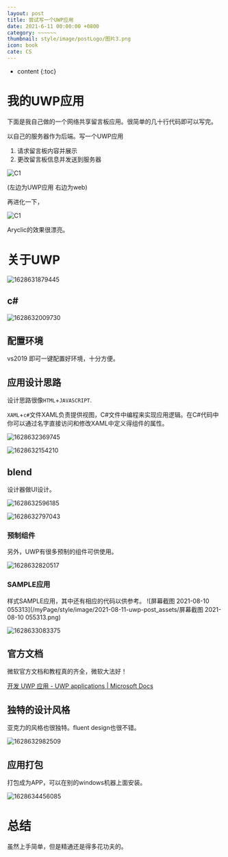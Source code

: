 ```yaml
---
layout: post
title: 尝试写一个UWP应用
date: 2021-6-11 00:00:00 +0800
category: ~~~~~~
thumbnail: style/image/postLogo/图片3.png
icon: book
cate: CS
---
```


* content
{:toc}


# 我的UWP应用

下面是我自己做的一个网络共享留言板应用。很简单的几十行代码即可以写完。

以自己的服务器作为后端。写一个UWP应用

1. 请求留言板内容并展示
2. 更改留言板信息并发送到服务器



![C1](/myPage/style/image/2021-08-11-uwp-post_assets/C1.gif)

(左边为UWP应用  右边为web)

再进化一下，

![C1](/myPage/style/image/2021-08-11-uwp-post_assets/uwp1.gif)

Aryclic的效果很漂亮。


# 关于UWP




![1628631879445](/myPage/style/image/2021-08-11-uwp-post_assets/1628631879445.png)



## c#

![1628632009730](/myPage/style/image/2021-08-11-uwp-post_assets/1628632009730.png)



## 配置环境

vs2019 即可一键配置好环境，十分方便。



## 应用设计思路

设计思路很像`HTML`+`JAVASCRIPT`. 

 `XAML`+`c#`文件XAML负责提供视图，C#文件中编程来实现应用逻辑。在C#代码中你可以通过名字直接访问和修改XAML中定义得组件的属性。

![1628632369745](/myPage/style/image/2021-08-11-uwp-post_assets/1628632369745.png)

![1628632154210](/myPage/style/image/2021-08-11-uwp-post_assets/1628632154210.png)

## blend
设计器做UI设计。

![1628632596185](/myPage/style/image/2021-08-11-uwp-post_assets/1628632596185.png)

![1628632797043](/myPage/style/image/2021-08-11-uwp-post_assets/1628632797043.png)



### 预制组件

另外，UWP有很多预制的组件可供使用。

![1628632820517](/myPage/style/image/2021-08-11-uwp-post_assets/1628632820517.png)

### SAMPLE应用

样式SAMPLE应用，其中还有相应的代码以供参考。
![屏幕截图 2021-08-10 055313](/myPage/style/image/2021-08-11-uwp-post_assets/屏幕截图 2021-08-10 055313.png)

![1628633083375](/myPage/style/image/2021-08-11-uwp-post_assets/1628633083375.png)





## 官方文档

微软官方文档和教程真的齐全，微软大法好！

[开发 UWP 应用 - UWP applications | Microsoft Docs](https://docs.microsoft.com/zh-cn/windows/uwp/develop/)







## 独特的设计风格

亚克力的风格也很独特。fluent design也很不错。

![1628632982509](/myPage/style/image/2021-08-11-uwp-post_assets/1628632982509.png)



## 应用打包

打包成为APP，可以在别的windows机器上面安装。

![1628634456085](/myPage/style/image/2021-08-11-uwp-post_assets/1628634456085.png)



# 总结

虽然上手简单，但是精通还是得多花功夫的。